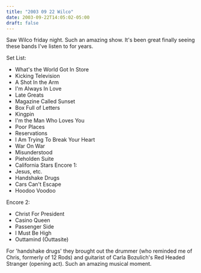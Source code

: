 ```yaml
---
title: "2003 09 22 Wilco"
date: 2003-09-22T14:05:02-05:00
draft: false
---
```


Saw Wilco friday night. Such an amazing show. It's been great finally seeing these bands I've listen to for years.

Set List:
- What's the World Got In Store 
- Kicking Television 
- A Shot In the Arm
- I'm Always In Love
- Late Greats 
- Magazine Called Sunset 
- Box Full of Letters 
- Kingpin 
- I'm the Man Who Loves You 
- Poor Places 
- Reservations 
- I Am Trying To Break Your Heart 
- War On War 
- Misunderstood 
- Pieholden Suite
- California Stars 
Encore 1: 
- Jesus, etc. 
- Handshake Drugs 
- Cars Can't Escape 
- Hoodoo Voodoo

Encore 2: 
- Christ For President 
- Casino Queen 
- Passenger Side 
- I Must Be High 
- Outtamind (Outtasite)

For 'handshake drugs' they brought out the drummer (who reminded me of Chris, formerly of 12 Rods) and guitarist of Carla Bozulich's Red Headed Stranger (opening act). Such an amazing musical moment.
